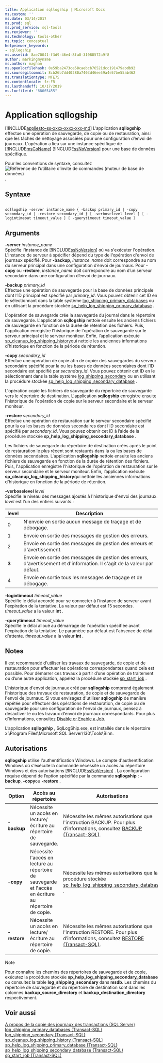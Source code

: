 ```yaml
---
title: Application sqllogship | Microsoft Docs
ms.custom: ''
ms.date: 03/14/2017
ms.prod: sql
ms.prod_service: sql-tools
ms.reviewer: ''
ms.technology: tools-other
ms.topic: conceptual
helpviewer_keywords:
- sqllogship
ms.assetid: 8ae70041-f3d9-46e4-8fa8-31088572a9f8
author: markingmyname
ms.author: maghan
ms.openlocfilehash: 0e59ba2473ce58caebcb76521dcc191479abdb92
ms.sourcegitcommit: 8cb26b7dd40280a7403d46ee59a4e57be55ab462
ms.translationtype: MTE75
ms.contentlocale: fr-FR
ms.lasthandoff: 10/17/2019
ms.locfileid: "68065455"
---
```

# <a name="sqllogship-application"></a>Application sqllogship
[!INCLUDE[appliesto-ss-xxxx-xxxx-xxx-md](../includes/appliesto-ss-xxxx-xxxx-xxx-md.md)]
  L’application **sqllogship** effectue une opération de sauvegarde, de copie ou de restauration, ainsi que les tâches de nettoyage associées pour une configuration d’envoi de journaux. L'opération a lieu sur une instance spécifique de [!INCLUDE[msCoName](../includes/msconame-md.md)] [!INCLUDE[ssNoVersion](../includes/ssnoversion-md.md)] pour une base de données spécifique.  
  
 Pour les conventions de syntaxe, consultez ![Référence de l’utilitaire d’invite de commandes &#40;moteur de base de données&#41;](../database-engine/configure-windows/media/topic-link.gif "Icône Lien de rubrique").  
  
## <a name="syntax"></a>Syntaxe  
  
```  
  
sqllogship -server instance_name { -backup primary_id | -copy secondary_id | -restore secondary_id } [ -verboselevel level ] [ -logintimeout timeout_value ] [ -querytimeout timeout_value ]  
```  
  
## <a name="arguments"></a>Arguments  
 **-server** _instance_name_  
 Spécifie l'instance de [!INCLUDE[ssNoVersion](../includes/ssnoversion-md.md)] où va s'exécuter l'opération. L'instance de serveur à spécifier dépend du type de l'opération d'envoi de journaux spécifié. Pour **-backup**, *instance_name* doit correspondre au nom du serveur principal dans une configuration d’envoi de journaux. Pour **-copy** ou **-restore**, *instance_name* doit correspondre au nom d’un serveur secondaire dans une configuration d’envoi de journaux.  
  
 **-backup** _primary_id_  
 Effectue une opération de sauvegarde pour la base de données principale dont l’ID principal est spécifié par *primary_id*. Vous pouvez obtenir cet ID en le sélectionnant dans la table système [log_shipping_primary_databases](../relational-databases/system-tables/log-shipping-primary-databases-transact-sql.md) ou en utilisant la procédure stockée [sp_help_log_shipping_primary_database](../relational-databases/system-stored-procedures/sp-help-log-shipping-primary-database-transact-sql.md) .  
  
 L'opération de sauvegarde crée la sauvegarde du journal dans le répertoire de sauvegarde. L'application **sqllogship** nettoie ensuite les anciens fichiers de sauvegarde en fonction de la durée de rétention des fichiers. Puis, l'application enregistre l'historique de l'opération de sauvegarde sur le serveur principal et le serveur moniteur. Enfin, l’application exécute [sp_cleanup_log_shipping_history](../relational-databases/system-stored-procedures/sp-cleanup-log-shipping-history-transact-sql.md)qui nettoie les anciennes informations d’historique en fonction de la période de rétention.  
  
 **-copy** _secondary_id_  
 Effectue une opération de copie afin de copier des sauvegardes du serveur secondaire spécifié pour la ou les bases de données secondaires dont l’ID secondaire est spécifié par *secondary_id*. Vous pouvez obtenir cet ID en le sélectionnant dans la table système [log_shipping_secondary](../relational-databases/system-tables/log-shipping-secondary-transact-sql.md) ou en utilisant la procédure stockée [sp_help_log_shipping_secondary_database](../relational-databases/system-stored-procedures/sp-help-log-shipping-secondary-database-transact-sql.md) .  
  
 L'opération copie les fichiers de sauvegarde du répertoire de sauvegarde vers le répertoire de destination. L'application **sqllogship** enregistre ensuite l'historique de l'opération de copie sur le serveur secondaire et le serveur moniteur.  
  
 **-restore** _secondary_id_  
 Effectue une opération de restauration sur le serveur secondaire spécifié pour la ou les bases de données secondaires dont l’ID secondaire est spécifié par *secondary_id*. Vous pouvez obtenir cet ID à l’aide de la procédure stockée **sp_help_log_shipping_secondary_database** .  
  
 Les fichiers de sauvegarde du répertoire de destination créés après le point de restauration le plus récent sont restaurés dans la ou les bases de données secondaires. L'application **sqllogship** nettoie ensuite les anciens fichiers de sauvegarde en fonction de la durée de rétention des fichiers. Puis, l'application enregistre l'historique de l'opération de restauration sur le serveur secondaire et le serveur moniteur. Enfin, l’application exécute **sp_cleanup_log_shipping_history**qui nettoie les anciennes informations d’historique en fonction de la période de rétention.  
  
 **-verboselevel** _level_  
 Spécifie le niveau des messages ajoutés à l'historique d'envoi des journaux. *level* est l'un des entiers suivants :  
  
|level|Description|  
|-----------|-----------------|  
|0|N'envoie en sortie aucun message de traçage et de débogage.|  
|1|Envoie en sortie des messages de gestion des erreurs.|  
|2|Envoie en sortie des messages de gestion des erreurs et d'avertissement.|  
|**3**|Envoie en sortie des messages de gestion des erreurs, d'avertissement et d'information. Il s'agit de la valeur par défaut.|  
|4|Envoie en sortie tous les messages de traçage et de débogage.|  
  
 **-logintimeout** _timeout_value_  
 Spécifie le délai accordé pour se connecter à l'instance de serveur avant l'expiration de la tentative. La valeur par défaut est 15 secondes. *timeout_value* a la valeur **int** _._  
  
 **-querytimeout** _timeout_value_  
 Spécifie le délai alloué au démarrage de l'opération spécifiée avant l'expiration de la tentative. Le paramètre par défaut est l'absence de délai d'attente. *timeout_value* a la valeur **int** _._  
  
## <a name="remarks"></a>Notes  
 Il est recommandé d'utiliser les travaux de sauvegarde, de copie et de restauration pour effectuer les opérations correspondantes quand cela est possible. Pour démarrer ces travaux à partir d’une opération de traitement ou d’une autre application, appelez la procédure stockée [sp_start_job](../relational-databases/system-stored-procedures/sp-start-job-transact-sql.md) .  
  
 L'historique d'envoi de journaux créé par **sqllogship** comprend également l'historique des travaux de restauration, de copie et de sauvegarde de l'envoi de journaux. Si vous envisagez d'utiliser **sqllogship** de manière répétée pour effectuer des opérations de restauration, de copie ou de sauvegarde pour une configuration de l'envoi de journaux, pensez à désactiver le ou les travaux d'envoi de journaux correspondants. Pour plus d’informations, consultez [Disable or Enable a Job](../ssms/agent/disable-or-enable-a-job.md).  
  
 L’application **sqllogship** , SqlLogShip.exe, est installée dans le répertoire x:\Program Files\Microsoft SQL Server\130\Tools\Binn.  
  
## <a name="permissions"></a>Autorisations  
 **sqllogship** utilise l'authentification Windows. Le compte d'authentification Windows où s'exécute la commande nécessite un accès au répertoire Windows et des autorisations [!INCLUDE[ssNoVersion](../includes/ssnoversion-md.md)] . La configuration requise dépend de l’option spécifiée par la commande **sqllogship** : **-backup**, **-copy**ou **-restore** .  
  
|Option|Accès au répertoire|Autorisations|  
|------------|----------------------|-----------------|  
|**-backup**|Nécessite un accès en lecture/écriture au répertoire de sauvegarde.|Nécessite les mêmes autorisations que l'instruction BACKUP. Pour plus d’informations, consultez [BACKUP &#40;Transact-SQL&#41;](../t-sql/statements/backup-transact-sql.md).|  
|**-copy**|Nécessite l'accès en lecture au répertoire de sauvegarde et l'accès en écriture au répertoire de copie.|Nécessite les mêmes autorisations que la procédure stockée [sp_help_log_shipping_secondary_database](../relational-databases/system-stored-procedures/sp-help-log-shipping-secondary-database-transact-sql.md) .|  
|**-restore**|Nécessite un accès en lecture/écriture au répertoire de copie.|Nécessite les mêmes autorisations que l'instruction RESTORE. Pour plus d’informations, consultez [RESTORE &#40;Transact-SQL&#41;](../t-sql/statements/restore-statements-transact-sql.md).|  
  
> [!NOTE]  
>  Pour connaître les chemins des répertoires de sauvegarde et de copie, exécutez la procédure stockée **sp_help_log_shipping_secondary_database** ou consultez la table **log_shipping_secondary** dans **msdb**. Les chemins du répertoire de sauvegarde et du répertoire de destination sont dans les colonnes **backup_source_directory** et **backup_destination_directory** respectivement.  
  
## <a name="see-also"></a>Voir aussi  
 [À propos de la copie des journaux des transactions &#40;SQL Server&#41;](../database-engine/log-shipping/about-log-shipping-sql-server.md)   
 [log_shipping_primary_databases &#40;Transact-SQL&#41;](../relational-databases/system-tables/log-shipping-primary-databases-transact-sql.md)   
 [log_shipping_secondary &#40;Transact-SQL&#41;](../relational-databases/system-tables/log-shipping-secondary-transact-sql.md)   
 [sp_cleanup_log_shipping_history &#40;Transact-SQL&#41;](../relational-databases/system-stored-procedures/sp-cleanup-log-shipping-history-transact-sql.md)   
 [sp_help_log_shipping_primary_database &#40;Transact-SQL&#41;](../relational-databases/system-stored-procedures/sp-help-log-shipping-primary-database-transact-sql.md)   
 [sp_help_log_shipping_secondary_database &#40;Transact-SQL&#41;](../relational-databases/system-stored-procedures/sp-help-log-shipping-secondary-database-transact-sql.md)   
 [sp_start_job &#40;Transact-SQL&#41;](../relational-databases/system-stored-procedures/sp-start-job-transact-sql.md)  
  
  
